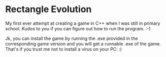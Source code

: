 # Rectangle Evolution

My first ever attempt at creating a game in C++ when I was still in primary school. Kudos to you if you can figure out how to run the program. :-)

Jk, you can install the game by running the .exe provided in the corresponding game version and you will get a runnable .exe of the game. That's if you trust me not to install a virus on your PC: :)
